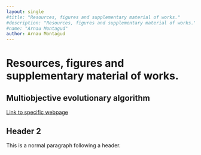 ```yaml
---
layout: single
#title: "Resources, figures and supplementary material of works."
#description: "Resources, figures and supplementary material of works."
#name: "Arnau Montagud"
author: Arnau Montagud
---
```

# [](#header-2)Resources, figures and supplementary material of works.

## [](#header-2)Multiobjective evolutionary algorithm

[Link to specific webpage](https://arnaumontagud.github.io/metamode)

## [](#header-2)Header 2

This is a normal paragraph following a header. 

